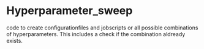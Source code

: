 # Hyperparameter_sweep
code to create configurationfiles and jobscripts or all possible combinations of hyperparameters. This includes a check if the combination aldready exists. 
